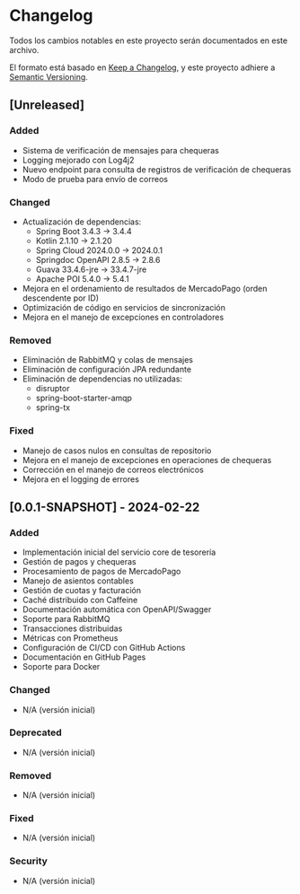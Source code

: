 # Changelog

Todos los cambios notables en este proyecto serán documentados en este archivo.

El formato está basado en [Keep a Changelog](https://keepachangelog.com/es-ES/1.0.0/),
y este proyecto adhiere a [Semantic Versioning](https://semver.org/spec/v2.0.0.html).

## [Unreleased]

### Added
- Sistema de verificación de mensajes para chequeras
- Logging mejorado con Log4j2
- Nuevo endpoint para consulta de registros de verificación de chequeras
- Modo de prueba para envío de correos

### Changed
- Actualización de dependencias:
  - Spring Boot 3.4.3 → 3.4.4
  - Kotlin 2.1.10 → 2.1.20
  - Spring Cloud 2024.0.0 → 2024.0.1
  - Springdoc OpenAPI 2.8.5 → 2.8.6
  - Guava 33.4.6-jre → 33.4.7-jre
  - Apache POI 5.4.0 → 5.4.1
- Mejora en el ordenamiento de resultados de MercadoPago (orden descendente por ID)
- Optimización de código en servicios de sincronización
- Mejora en el manejo de excepciones en controladores

### Removed
- Eliminación de RabbitMQ y colas de mensajes
- Eliminación de configuración JPA redundante
- Eliminación de dependencias no utilizadas:
  - disruptor
  - spring-boot-starter-amqp
  - spring-tx

### Fixed
- Manejo de casos nulos en consultas de repositorio
- Mejora en el manejo de excepciones en operaciones de chequeras
- Corrección en el manejo de correos electrónicos
- Mejora en el logging de errores

## [0.0.1-SNAPSHOT] - 2024-02-22

### Added
- Implementación inicial del servicio core de tesorería
- Gestión de pagos y chequeras
- Procesamiento de pagos de MercadoPago
- Manejo de asientos contables
- Gestión de cuotas y facturación
- Caché distribuido con Caffeine
- Documentación automática con OpenAPI/Swagger
- Soporte para RabbitMQ
- Transacciones distribuidas
- Métricas con Prometheus
- Configuración de CI/CD con GitHub Actions
- Documentación en GitHub Pages
- Soporte para Docker

### Changed
- N/A (versión inicial)

### Deprecated
- N/A (versión inicial)

### Removed
- N/A (versión inicial)

### Fixed
- N/A (versión inicial)

### Security
- N/A (versión inicial) 